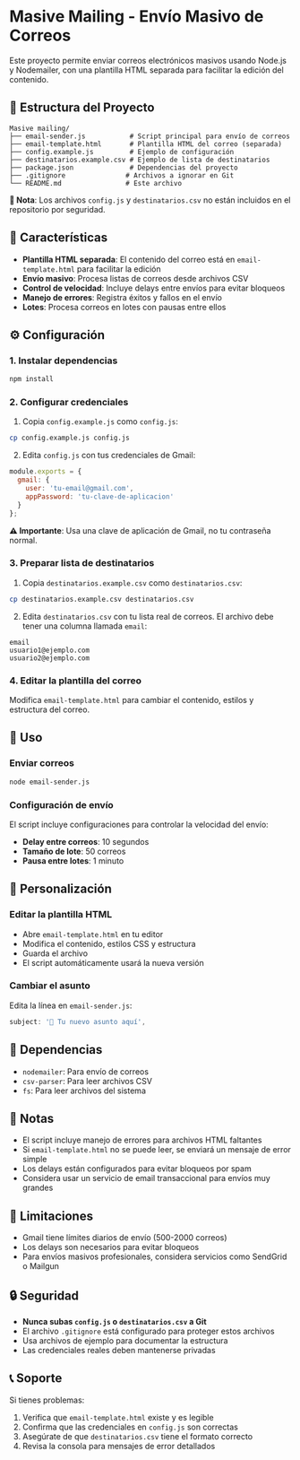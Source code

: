 # Masive Mailing - Envío Masivo de Correos

Este proyecto permite enviar correos electrónicos masivos usando Node.js y Nodemailer, con una plantilla HTML separada para facilitar la edición del contenido.

## 📁 Estructura del Proyecto

```
Masive mailing/
├── email-sender.js           # Script principal para envío de correos
├── email-template.html       # Plantilla HTML del correo (separada)
├── config.example.js         # Ejemplo de configuración
├── destinatarios.example.csv # Ejemplo de lista de destinatarios
├── package.json              # Dependencias del proyecto
├── .gitignore               # Archivos a ignorar en Git
└── README.md                # Este archivo
```

**📝 Nota**: Los archivos `config.js` y `destinatarios.csv` no están incluidos en el repositorio por seguridad.

## 🚀 Características

- **Plantilla HTML separada**: El contenido del correo está en `email-template.html` para facilitar la edición
- **Envío masivo**: Procesa listas de correos desde archivos CSV
- **Control de velocidad**: Incluye delays entre envíos para evitar bloqueos
- **Manejo de errores**: Registra éxitos y fallos en el envío
- **Lotes**: Procesa correos en lotes con pausas entre ellos

## ⚙️ Configuración

### 1. Instalar dependencias
```bash
npm install
```

### 2. Configurar credenciales
1. Copia `config.example.js` como `config.js`:
```bash
cp config.example.js config.js
```

2. Edita `config.js` con tus credenciales de Gmail:
```javascript
module.exports = {
  gmail: {
    user: 'tu-email@gmail.com',
    appPassword: 'tu-clave-de-aplicacion'
  }
};
```

**⚠️ Importante**: Usa una clave de aplicación de Gmail, no tu contraseña normal.

### 3. Preparar lista de destinatarios
1. Copia `destinatarios.example.csv` como `destinatarios.csv`:
```bash
cp destinatarios.example.csv destinatarios.csv
```

2. Edita `destinatarios.csv` con tu lista real de correos. El archivo debe tener una columna llamada `email`:
```csv
email
usuario1@ejemplo.com
usuario2@ejemplo.com
```

### 4. Editar la plantilla del correo
Modifica `email-template.html` para cambiar el contenido, estilos y estructura del correo.

## 📧 Uso

### Enviar correos
```bash
node email-sender.js
```

### Configuración de envío
El script incluye configuraciones para controlar la velocidad del envío:
- **Delay entre correos**: 10 segundos
- **Tamaño de lote**: 50 correos
- **Pausa entre lotes**: 1 minuto

## 🎨 Personalización

### Editar la plantilla HTML
- Abre `email-template.html` en tu editor
- Modifica el contenido, estilos CSS y estructura
- Guarda el archivo
- El script automáticamente usará la nueva versión

### Cambiar el asunto
Edita la línea en `email-sender.js`:
```javascript
subject: '🚀 Tu nuevo asunto aquí',
```

## 🔧 Dependencias

- `nodemailer`: Para envío de correos
- `csv-parser`: Para leer archivos CSV
- `fs`: Para leer archivos del sistema

## 📝 Notas

- El script incluye manejo de errores para archivos HTML faltantes
- Si `email-template.html` no se puede leer, se enviará un mensaje de error simple
- Los delays están configurados para evitar bloqueos por spam
- Considera usar un servicio de email transaccional para envíos muy grandes

## 🚨 Limitaciones

- Gmail tiene límites diarios de envío (500-2000 correos)
- Los delays son necesarios para evitar bloqueos
- Para envíos masivos profesionales, considera servicios como SendGrid o Mailgun

## 🔒 Seguridad

- **Nunca subas `config.js` o `destinatarios.csv` a Git**
- El archivo `.gitignore` está configurado para proteger estos archivos
- Usa archivos de ejemplo para documentar la estructura
- Las credenciales reales deben mantenerse privadas

## 📞 Soporte

Si tienes problemas:
1. Verifica que `email-template.html` existe y es legible
2. Confirma que las credenciales en `config.js` son correctas
3. Asegúrate de que `destinatarios.csv` tiene el formato correcto
4. Revisa la consola para mensajes de error detallados


